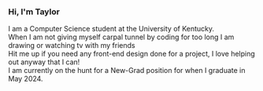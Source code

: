 ### Hi, I'm Taylor
<p>
I am a Computer Science student at the University of Kentucky. <br>
When I am not giving myself carpal tunnel by coding for too long I am drawing or watching tv with my friends <br>
Hit me up if you need any front-end design done for a project, I love helping out anyway that I can! <br>
I am currently on the hunt for a New-Grad position for when I graduate in May 2024. <br>
</p>

<!--
**mentaldropouts/mentaldropouts** is a ✨ _special_ ✨ repository because its `README.md` (this file) appears on your GitHub profile.

Here are some ideas to get you started:

- 🔭 I’m currently working on ...
- 🌱 I’m currently learning ...
- 👯 I’m looking to collaborate on ...
- 🤔 I’m looking for help with ...
- 💬 Ask me about ...
- 📫 How to reach me: ...
- 😄 Pronouns: ...
- ⚡ Fun fact: ...
-->
